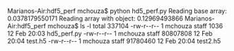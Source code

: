 Marianos-Air:hdf5_perf mchouza$ python hd5_perf.py 
Reading base array: 0.0378179550171
Reading array with object: 0.12969493866
Marianos-Air:hdf5_perf mchouza$ ls -l
total 337104
-rw-r--r--  1 mchouza  staff      1036 12 Feb 20:03 hd5_perf.py
-rw-r--r--  1 mchouza  staff  80807808 12 Feb 20:04 test.h5
-rw-r--r--  1 mchouza  staff  91780460 12 Feb 20:04 test2.h5
